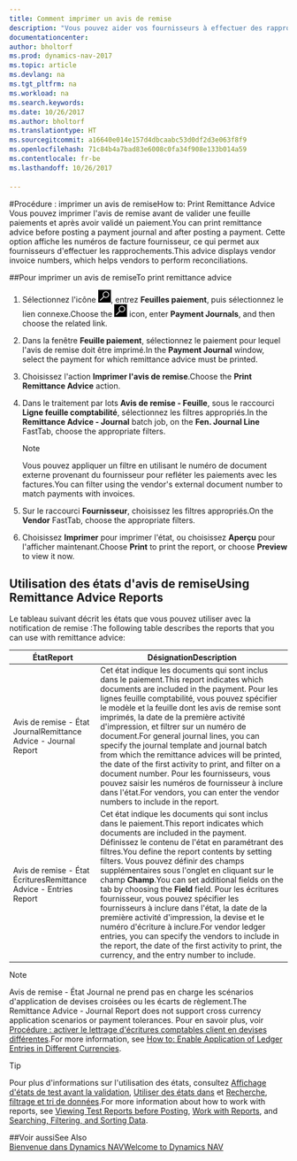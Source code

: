 ```yaml
---
title: Comment imprimer un avis de remise
description: "Vous pouvez aider vos fournisseurs à effectuer des rapprochements en imprimant des avis de remise avant d'afficher une feuille de paiement et après avoir validé un règlement."
documentationcenter: 
author: bholtorf
ms.prod: dynamics-nav-2017
ms.topic: article
ms.devlang: na
ms.tgt_pltfrm: na
ms.workload: na
ms.search.keywords: 
ms.date: 10/26/2017
ms.author: bholtorf
ms.translationtype: HT
ms.sourcegitcommit: a16640e014e157d4dbcaabc53d0df2d3e063f8f9
ms.openlocfilehash: 71c84b4a7bad83e6008c0fa34f908e133b014a59
ms.contentlocale: fr-be
ms.lasthandoff: 10/26/2017

---
```


#<a name="how-to-print-remittance-advice"></a><span data-ttu-id="0853c-103">Procédure : imprimer un avis de remise</span><span class="sxs-lookup"><span data-stu-id="0853c-103">How to: Print Remittance Advice</span></span>
<span data-ttu-id="0853c-104">Vous pouvez imprimer l'avis de remise avant de valider une feuille paiements et après avoir validé un paiement.</span><span class="sxs-lookup"><span data-stu-id="0853c-104">You can print remittance advice before posting a payment journal and after posting a payment.</span></span> <span data-ttu-id="0853c-105">Cette option affiche les numéros de facture fournisseur, ce qui permet aux fournisseurs d'effectuer les rapprochements.</span><span class="sxs-lookup"><span data-stu-id="0853c-105">This advice displays vendor invoice numbers, which helps vendors to perform reconciliations.</span></span>

##<a name="to-print-remittance-advice"></a><span data-ttu-id="0853c-106">Pour imprimer un avis de remise</span><span class="sxs-lookup"><span data-stu-id="0853c-106">To print remittance advice</span></span>
1. <span data-ttu-id="0853c-107">Sélectionnez l'icône ![Page ou état pour la recherche](media/ui-search/search_small.png "Page ou état pour la recherche"), entrez **Feuilles paiement**, puis sélectionnez le lien connexe.</span><span class="sxs-lookup"><span data-stu-id="0853c-107">Choose the ![Search for Page or Report](media/ui-search/search_small.png "Search for Page or Report icon") icon, enter **Payment Journals**, and then choose the related link.</span></span>  
2. <span data-ttu-id="0853c-108">Dans la fenêtre **Feuille paiement**, sélectionnez le paiement pour lequel l'avis de remise doit être imprimé.</span><span class="sxs-lookup"><span data-stu-id="0853c-108">In the **Payment Journal** window, select the payment for which remittance advice must be printed.</span></span>  
3. <span data-ttu-id="0853c-109">Choisissez l'action **Imprimer l'avis de remise**.</span><span class="sxs-lookup"><span data-stu-id="0853c-109">Choose the **Print Remittance Advice** action.</span></span>  
4. <span data-ttu-id="0853c-110">Dans le traitement par lots **Avis de remise - Feuille**, sous le raccourci **Ligne feuille comptabilité**, sélectionnez les filtres appropriés.</span><span class="sxs-lookup"><span data-stu-id="0853c-110">In the **Remittance Advice - Journal** batch job, on the **Fen. Journal Line** FastTab, choose the appropriate filters.</span></span>  
  
    >[!Note]
    > <span data-ttu-id="0853c-111">Vous pouvez appliquer un filtre en utilisant le numéro de document externe provenant du fournisseur pour refléter les paiements avec les factures.</span><span class="sxs-lookup"><span data-stu-id="0853c-111">You can filter using the vendor's external document number to match payments with invoices.</span></span>

5. <span data-ttu-id="0853c-112">Sur le raccourci **Fournisseur**, choisissez les filtres appropriés.</span><span class="sxs-lookup"><span data-stu-id="0853c-112">On the **Vendor** FastTab, choose the appropriate filters.</span></span>  
6. <span data-ttu-id="0853c-113">Choisissez **Imprimer** pour imprimer l'état, ou choisissez **Aperçu** pour l'afficher maintenant.</span><span class="sxs-lookup"><span data-stu-id="0853c-113">Choose **Print** to print the report, or choose **Preview** to view it now.</span></span>  

## <a name="using-remittance-advice-reports"></a><span data-ttu-id="0853c-114">Utilisation des états d'avis de remise</span><span class="sxs-lookup"><span data-stu-id="0853c-114">Using Remittance Advice Reports</span></span>
<span data-ttu-id="0853c-115">Le tableau suivant décrit les états que vous pouvez utiliser avec la notification de remise :</span><span class="sxs-lookup"><span data-stu-id="0853c-115">The following table describes the reports that you can use with remittance advice:</span></span>

|<span data-ttu-id="0853c-116">État</span><span class="sxs-lookup"><span data-stu-id="0853c-116">Report</span></span>|<span data-ttu-id="0853c-117">Désignation</span><span class="sxs-lookup"><span data-stu-id="0853c-117">Description</span></span>|
|----|----|
|<span data-ttu-id="0853c-118">Avis de remise - État Journal</span><span class="sxs-lookup"><span data-stu-id="0853c-118">Remittance Advice - Journal Report</span></span>|<span data-ttu-id="0853c-119">Cet état indique les documents qui sont inclus dans le paiement.</span><span class="sxs-lookup"><span data-stu-id="0853c-119">This report indicates which documents are included in the payment.</span></span> <span data-ttu-id="0853c-120">Pour les lignes feuille comptabilité, vous pouvez spécifier le modèle et la feuille dont les avis de remise sont imprimés, la date de la première activité d'impression, et filtrer sur un numéro de document.</span><span class="sxs-lookup"><span data-stu-id="0853c-120">For general journal lines, you can specify the journal template and journal batch from which the remittance advices will be printed, the date of the first activity to print, and filter on a document number.</span></span> <span data-ttu-id="0853c-121">Pour les fournisseurs, vous pouvez saisir les numéros de fournisseur à inclure dans l'état.</span><span class="sxs-lookup"><span data-stu-id="0853c-121">For vendors, you can enter the vendor numbers to include in the report.</span></span> |
|<span data-ttu-id="0853c-122">Avis de remise - État Écritures</span><span class="sxs-lookup"><span data-stu-id="0853c-122">Remittance Advice - Entries Report</span></span>| <span data-ttu-id="0853c-123">Cet état indique les documents qui sont inclus dans le paiement.</span><span class="sxs-lookup"><span data-stu-id="0853c-123">This report indicates which documents are included in the payment.</span></span> <span data-ttu-id="0853c-124">Définissez le contenu de l'état en paramétrant des filtres.</span><span class="sxs-lookup"><span data-stu-id="0853c-124">You define the report contents by setting filters.</span></span> <span data-ttu-id="0853c-125">Vous pouvez définir des champs supplémentaires sous l'onglet en cliquant sur le champ **Champ**.</span><span class="sxs-lookup"><span data-stu-id="0853c-125">You can set additional fields on the tab by choosing the **Field** field.</span></span> <span data-ttu-id="0853c-126">Pour les écritures fournisseur, vous pouvez spécifier les fournisseurs à inclure dans l'état, la date de la première activité d'impression, la devise et le numéro d'écriture à inclure.</span><span class="sxs-lookup"><span data-stu-id="0853c-126">For vendor ledger entries, you can specify the vendors to include in the report, the date of the first activity to print, the currency, and the entry number to include.</span></span> |

> [!Note]
> <span data-ttu-id="0853c-127">Avis de remise - État Journal ne prend pas en charge les scénarios d'application de devises croisées ou les écarts de règlement.</span><span class="sxs-lookup"><span data-stu-id="0853c-127">The Remittance Advice - Journal Report does not support cross currency application scenarios or payment tolerances.</span></span> <span data-ttu-id="0853c-128">Pour en savoir plus, voir [Procédure : activer le lettrage d'écritures comptables client en devises différentes](finance-how-enable-application-ledger-entries-different-currencies.md).</span><span class="sxs-lookup"><span data-stu-id="0853c-128">For more information, see [How to: Enable Application of Ledger Entries in Different Currencies](finance-how-enable-application-ledger-entries-different-currencies.md).</span></span>

> [!Tip]
> <span data-ttu-id="0853c-129">Pour plus d'informations sur l'utilisation des états, consultez [Affichage d'états de test avant la validation](ui-how-view-test-reports-posting.md), [Utiliser des états dans](ui-work-report.md) et [Recherche, filtrage et tri de données](ui-enter-criteria-filters.md).</span><span class="sxs-lookup"><span data-stu-id="0853c-129">For more information about how to work with reports, see [Viewing Test Reports before Posting](ui-how-view-test-reports-posting.md), [Work with Reports](ui-work-report.md), and [Searching, Filtering, and Sorting Data](ui-enter-criteria-filters.md).</span></span>

##<a name="see-also"></a><span data-ttu-id="0853c-130">Voir aussi</span><span class="sxs-lookup"><span data-stu-id="0853c-130">See Also</span></span>  
[<span data-ttu-id="0853c-131">Bienvenue dans Dynamics NAV</span><span class="sxs-lookup"><span data-stu-id="0853c-131">Welcome to Dynamics NAV</span></span>](across-get-started.md)
